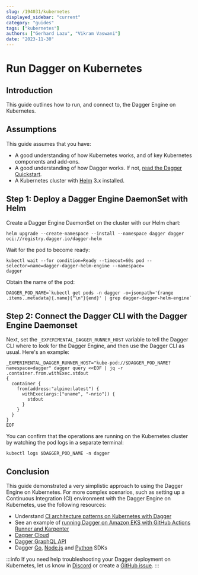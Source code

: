 ```yaml
---
slug: /194031/kubernetes
displayed_sidebar: "current"
category: "guides"
tags: ["kubernetes"]
authors: ["Gerhard Lazu", "Vikram Vaswani"]
date: "2023-11-30"
---
```


# Run Dagger on Kubernetes

## Introduction

This guide outlines how to run, and connect to, the Dagger Engine on Kubernetes.

## Assumptions

This guide assumes that you have:

- A good understanding of how Kubernetes works, and of key Kubernetes components and add-ons.
- A good understanding of how Dagger works. If not, [read the Dagger Quickstart](../quickstart/index.mdx).
- A Kubernetes cluster with [Helm](https://helm.sh) 3.x installed.

## Step 1: Deploy a Dagger Engine DaemonSet with Helm

Create a Dagger Engine DaemonSet on the cluster with our Helm chart:

```shell
helm upgrade --create-namespace --install --namespace dagger dagger oci://registry.dagger.io/dagger-helm
```

Wait for the pod to become ready:

```shell
kubectl wait --for condition=Ready --timeout=60s pod --selector=name=dagger-dagger-helm-engine --namespace=
dagger
```

Obtain the name of the pod:

```shell
DAGGER_POD_NAME=`kubectl get pods -n dagger -o=jsonpath='{range .items..metadata}{.name}{"\n"}{end}' | grep dagger-dagger-helm-engine`
```

## Step 2: Connect the Dagger CLI with the Dagger Engine Daemonset

Next, set the `_EXPERIMENTAL_DAGGER_RUNNER_HOST` variable to tell the Dagger CLI where to look for the Dagger Engine, and then use the Dagger CLI as usual. Here's an example:

```shell
_EXPERIMENTAL_DAGGER_RUNNER_HOST="kube-pod://$DAGGER_POD_NAME?namespace=dagger" dagger query <<EOF | jq -r .container.from.withExec.stdout
{
  container {
    from(address:"alpine:latest") {
      withExec(args:["uname", "-nrio"]) {
        stdout
      }
    }
  }
}
EOF
```

You can confirm that the operations are running on the Kubernetes cluster by watching the pod logs in a separate terminal:

```shell
kubectl logs $DAGGER_POD_NAME -n dagger
```

## Conclusion

This guide demonstrated a very simplistic approach to using the Dagger Engine on Kubernetes. For more complex scenarios, such as setting up a Continuous Integration (CI) environment with the Dagger Engine on Kubernetes, use the following resources:

- Understand [CI architecture patterns on Kubernetes with Dagger](./237420-ci-architecture-kubernetes.md)
- See an example of [running Dagger on Amazon EKS with GitHub Actions Runner and Karpenter](./934191-eks-github-karpenter.md)
- [Dagger Cloud](https://docs.dagger.io/cloud)
- [Dagger GraphQL API](https://docs.dagger.io/api/975146/concepts)
- Dagger [Go](https://docs.dagger.io/sdk/go), [Node.js](https://docs.dagger.io/sdk/nodejs) and [Python](https://docs.dagger.io/sdk/python) SDKs

:::info
If you need help troubleshooting your Dagger deployment on Kubernetes, let us know in [Discord](https://discord.com/invite/dagger-io) or create a [GitHub issue](https://github.com/dagger/dagger/issues/new/choose).
:::

